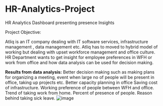 # HR-Analytics-Project
HR Analytics Dashboard presenting presence Insights

Project Objective:

Atliq is an IT company dealing with IT software services, infrastructure management , data management etc. Atliq has to moved to hybrid model of working but dealing with upset workforce management and office culture. HR Department wants to get insight for employee preferences in WFH or work from office and how data analysis can be used for decision making.

**Results from data analysis:**
Better decision making such as making plans for organizing a meeting, event when large no of people will be present in office, taking up projects etc.
Better capacity planning in office
Saving cost of infrastructure.
Working preference of people between WFH and office.
Trend of taking work from home.
Percent of presence of people.
Reason behind taking sick leave.
![image](https://github.com/user-attachments/assets/c28f055e-5d75-478b-97c6-d4891e7d2215)

